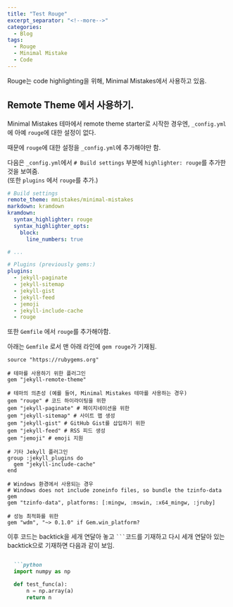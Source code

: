 ```yaml
---
title: "Test Rouge"
excerpt_separator: "<!--more-->"
categories:
  - Blog
tags:
  - Rouge
  - Minimal Mistake
  - Code
---
```


Rouge는 code highlighting을 위해, Minimal Mistakes에서 사용하고 있음.

<!--more-->

## Remote Theme 에서 사용하기.

Minimal Mistakes 테마에서 remote theme starter로 시작한 경우엔, `_config.yml` 에 아예 `rouge`에 대한 설정이 없다.

때문에 `rouge`에 대한 설정을 `_config.yml`에 추가해야만 함.

다음은 `_config.yml`에서 `# Build settings` 부분에 `highlighter: rouge`를 추가한 것을 보여줌.  
(또한 `plugins` 에서 `rouge`를 추가.)

```yml
# Build settings
remote_theme: mmistakes/minimal-mistakes
markdown: kramdown
kramdown:
  syntax_highlighter: rouge
  syntax_highlighter_opts:
    block:
      line_numbers: true

# ...

# Plugins (previously gems:)
plugins:
  - jekyll-paginate
  - jekyll-sitemap
  - jekyll-gist
  - jekyll-feed
  - jemoji
  - jekyll-include-cache
  - rouge
```

또한 `Gemfile` 에서 `rouge`를 추가해야함.

아래는 `Gemfile` 로서 맨 아래 라인에 `gem rouge`가 기재됨.

```rudy
source "https://rubygems.org"

# 테마를 사용하기 위한 플러그인
gem "jekyll-remote-theme"

# 테마의 의존성 (예를 들어, Minimal Mistakes 테마를 사용하는 경우)
gem "rouge" # 코드 하이라이팅을 위한
gem "jekyll-paginate" # 페이지네이션을 위한
gem "jekyll-sitemap" # 사이트 맵 생성
gem "jekyll-gist" # GitHub Gist를 삽입하기 위한
gem "jekyll-feed" # RSS 피드 생성
gem "jemoji" # emoji 지원

# 기타 Jekyll 플러그인
group :jekyll_plugins do
  gem "jekyll-include-cache"
end

# Windows 환경에서 사용되는 경우
# Windows does not include zoneinfo files, so bundle the tzinfo-data gem
gem "tzinfo-data", platforms: [:mingw, :mswin, :x64_mingw, :jruby]

# 성능 최적화를 위한
gem "wdm", "~> 0.1.0" if Gem.win_platform?
```

이후 코드는 backtick을 세개 연달아 놓고 ` ``` `코드를 기재하고 다시 세개 연달아 있는 backtick으로 기재하면 다음과 같이 보임.

```markdown

  ```python
  import numpy as np

  def test_func(a):
      n = np.array(a)
      return n
  ```

```


